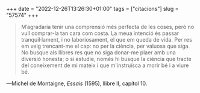+++
date = "2022-12-26T13:26:30+01:00"
tags = ["citacions"]
slug = "57574"
+++

> M’agradaria tenir una comprensió més perfecta de les coses, però no vull comprar-la tan cara com costa. La meua intenció és passar tranquil·lament, i no laboriosament, el que em queda de vida. Per res em veig trencant-me el cap: no per la ciència, per valuosa que siga. No busque als llibres res que no siga donar-me plaer amb una diversió honesta; o si estudie, només hi busque la ciència que tracte del coneixement de mi mateix i que m'instruïsca a morir bé i a viure bé.

—Michel de Montaigne, *Essais* (1595), llibre II, capítol 10.
